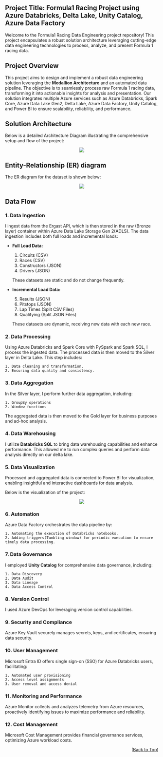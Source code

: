 <a name="readme-top"></a>

## Project Title: Formula1 Racing Project using Azure Databricks, Delta Lake, Unity Catalog, Azure Data Factory
Welcome to the Formula1 Racing Data Engineering project repository! This project encapsulates a robust solution architecture leveraging cutting-edge data engineering technologies to process, analyze, and present Formula 1 racing data.

## Project Overview
This project aims to design and implement a robust data engineering solution leveraging the **Medallion Architecture** and an automated data pipeline. The objective is to seamlessly process raw Formula 1 racing data, transforming it into actionable insights for analysis and presentation. Our solution integrates multiple Azure services such as Azure Databricks, Spark Core, Azure Data Lake Gen2, Delta Lake, Azure Data Factory, Unity Catalog, and Power BI to ensure scalability, reliability, and performance.

## Solution Architecture

Below is a detailed Architecture Diagram illustrating the comprehensive setup and flow of the project:

<p align="center">
<img src="Architecture_Diagram.png" />
</p>

## Entity-Relationship (ER) diagram

The ER diagram for the dataset is shown below:

<p align="center">
<img src="Architecture_Diagram.png" />
</p>

## Data Flow

### 1. Data Ingestion

I ingest data from the Ergast API, which is then stored in the raw (Bronze layer) container within Azure Data Lake Storage Gen 2(ADLS). The data ingestion includes both full loads and incremental loads:

- **Full Load Data:**

    1. Circuits (CSV)
    2. Races (CSV)
    3. Constructors (JSON)
    4. Drivers (JSON)

    These datasets are static and do not change frequently.

- **Incremental Load Data:**

    5. Results (JSON)
    6. Pitstops (JSON)
    7. Lap Times (Split CSV Files)
    8. Qualifying (Split JSON Files)

    These datasets are dynamic, receiving new data with each new race.

### 2. Data Processing

Using Azure Databricks and Spark Core with PySpark and Spark SQL, I process the ingested data. The processed data is then moved to the Silver layer in Delta Lake. This step includes:

    1. Data cleaning and transformation.
    2. Ensuring data quality and consistency.

### 3. Data Aggregation

In the Silver layer, I perform further data aggregation, including:

    1. GroupBy operations
    2. Window functions

The aggregated data is then moved to the Gold layer for business purposes and ad-hoc analysis.

### 4. Data Warehousing 

I utilize **Databricks SQL** to bring data warehousing capabilities and enhance performance. This allowed me to run complex queries and perform data analysis directly on our delta lake.

### 5. Data Visualization

Processed and aggregated data is connected to Power BI for visualization, enabling insightful and interactive dashboards for data analysis.

Below is the visualization of the project:

<p align="center">
<img src="Architecture_Diagram.png" />
</p>

### 6. Automation

Azure Data Factory orchestrates the data pipeline by:

    1. Automating the execution of Databricks notebooks.
    2. Adding triggers(Tumbling window) for periodic execution to ensure timely data processing.

### 7. Data Governance

I employed **Unity Catalog** for comprehensive data governance, including:

    1. Data Discovery
    2. Data Audit
    3. Data Lineage
    4. Data Access Control

### 8. Version Control

I used Azure DevOps for leveraging version control capabilities.

### 9. Security and Compliance

Azure Key Vault securely manages secrets, keys, and certificates, ensuring data security.

### 10. User Management

Microsoft Entra ID offers single sign-on (SSO) for Azure Databricks users, facilitating:

    1. Automated user provisioning
    2. Access level assignments
    3. User removal and access denial

### 11. Monitoring and Performance

Azure Monitor collects and analyzes telemetry from Azure resources, proactively identifying issues to maximize performance and reliability.

### 12. Cost Management

Microsoft Cost Management provides financial governance services, optimizing Azure workload costs.



<p align="right">(<a href="#readme-top">Back to Top</a>)</p>